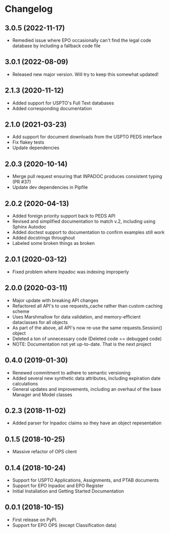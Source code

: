 # Changelog

## 3.0.5 (2022-11-17)

- Remedied issue where EPO occasionally can't find the legal code database by including a fallback code file

## 3.0.1 (2022-08-09)

- Released new major version. Will try to keep this somewhat updated!

## 2.1.3 (2020-11-12)

- Added support for USPTO's Full Text databases
- Added corresponding documentation

## 2.1.0 (2021-03-23)

- Add support for document downloads from the USPTO PEDS interface
- Fix flakey tests
- Update dependencies

## 2.0.3 (2020-10-14)

- Merge pull request ensuring that INPADOC produces consistent typing (PR #37)
- Update dev dependencies in Pipfile

## 2.0.2 (2020-04-13)

- Added foreign priority support back to PEDS API
- Revised and simplified documentation to match v.2, including using Sphinx Autodoc
- Added doctest support to documentation to confirm examples still work
- Added docstrings throughout
- Labeled some broken things as broken

## 2.0.1 (2020-03-12)

- Fixed problem where Inpadoc was indexing improperly

## 2.0.0 (2020-03-11)

- Major update with breaking API changes
- Refactored all API's to use requests_cache rather than custom caching scheme
- Uses Marshmallow for data validation, and memory-efficient dataclasses for all objects
- As part of the above, all API's now re-use the same requests.Session() object
- Deleted a ton of unnecessary code (Deleted code == debugged code)
- NOTE: Documentation not yet up-to-date. That is the next project

## 0.4.0 (2019-01-30)

- Renewed commitment to adhere to semantic versioning
- Added several new synthetic data attributes, including expiration date calculations
- General updates and improvements, including an overhaul of the base Manager and Model classes

## 0.2.3 (2018-11-02)

- Added parser for Inpadoc claims so they have an object repesentation

## 0.1.5 (2018-10-25)

- Massive refactor of OPS client

## 0.1.4 (2018-10-24)

- Support for USPTO Applications, Assignments, and PTAB documents
- Support for EPO Inpadoc and EPO Register
- Initial Installation and Getting Started Documentation

## 0.0.1 (2018-10-15)

- First release on PyPI.
- Support for EPO OPS (except Classification data)
